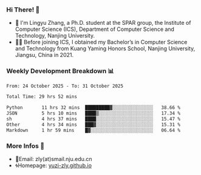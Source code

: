 ### Hi There! 👋 
- 🐳 I'm Lingyu Zhang, a Ph.D. student at the SPAR group, the Institute of Computer Science (ICS), Department of Computer Science and Technology, Nanjing University.
- 🧑‍🎓 Before joining ICS, I obtained my Bachelor’s in Computer Science and Technology from Kuang Yaming Honors School, Nanjing University, Jiangsu, China in 2021.

### Weekly Development Breakdown :bar_chart:

<!--START_SECTION:waka-->

```txt
From: 24 October 2025 - To: 31 October 2025

Total Time: 29 hrs 52 mins

Python       11 hrs 32 mins  █████████▓░░░░░░░░░░░░░░░   38.66 %
JSON         5 hrs 10 mins   ████▒░░░░░░░░░░░░░░░░░░░░   17.34 %
sh           4 hrs 37 mins   ████░░░░░░░░░░░░░░░░░░░░░   15.47 %
Other        4 hrs 34 mins   ███▓░░░░░░░░░░░░░░░░░░░░░   15.31 %
Markdown     1 hr 59 mins    █▓░░░░░░░░░░░░░░░░░░░░░░░   06.64 %
```

<!--END_SECTION:waka-->

<!--
### Github Contributions :octocat:

![](https://raw.githubusercontent.com/yuzi-zly/yuzi-zly/output/github-contribution-grid-snake.svg)              
-->

### More Infos 📖

- 📧Email: zly(at)smail.nju.edu.cn
- 🌀Homepage: [yuzi-zly.github.io](https://yuzi-zly.github.io/)
